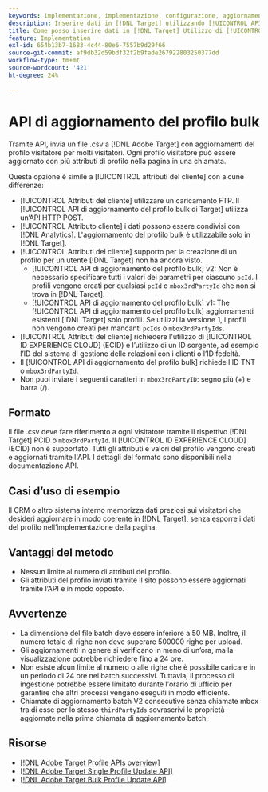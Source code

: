 ```yaml
---
keywords: implementazione, implementazione, configurazione, aggiornamento in blocco delle api dei profili
description: Inserire dati in [!DNL Target] utilizzando [!UICONTROL API di aggiornamento del profilo bulk].
title: Come posso inserire dati in [!DNL Target] Utilizzo di [!UICONTROL API di aggiornamento del profilo bulk]?
feature: Implementation
exl-id: 654b13b7-1683-4c44-80e6-7557b9d29f66
source-git-commit: af9db32d59bdf32f2b9fade267922803250377dd
workflow-type: tm+mt
source-wordcount: '421'
ht-degree: 24%

---
```


# API di aggiornamento del profilo bulk

Tramite API, invia un file .csv a [!DNL Adobe Target] con aggiornamenti del profilo visitatore per molti visitatori. Ogni profilo visitatore può essere aggiornato con più attributi di profilo nella pagina in una chiamata.

Questa opzione è simile a [!UICONTROL attributi del cliente] con alcune differenze:

* [!UICONTROL Attributi del cliente] utilizzare un caricamento FTP. Il [!UICONTROL API di aggiornamento del profilo bulk di Target] utilizza un’API HTTP POST.
* [!UICONTROL Attributo cliente] i dati possono essere condivisi con [!DNL Analytics]. L&#39;aggiornamento del profilo bulk è utilizzabile solo in [!DNL Target].
* [!UICONTROL Attributi del cliente] supporto per la creazione di un profilo per un utente [!DNL Target] non ha ancora visto.
   * [!UICONTROL API di aggiornamento del profilo bulk] v2: Non è necessario specificare tutti i valori dei parametri per ciascuno `pcId`. I profili vengono creati per qualsiasi `pcId` o `mbox3rdPartyId` che non si trova in [!DNL Target].
   * [!UICONTROL API di aggiornamento del profilo bulk] v1: The [!UICONTROL API di aggiornamento del profilo bulk] aggiornamenti esistenti [!DNL Target] solo profili. Se utilizzi la versione 1, i profili non vengono creati per mancanti `pcIds` o `mbox3rdPartyIds`.
* [!UICONTROL Attributi del cliente] richiedere l&#39;utilizzo di [!UICONTROL ID EXPERIENCE CLOUD] (ECID) e l’utilizzo di un ID sorgente, ad esempio l’ID del sistema di gestione delle relazioni con i clienti o l’ID fedeltà.
* Il [!UICONTROL API di aggiornamento del profilo bulk] richiede l&#39;ID TNT o `mbox3rdPartyId`.
* Non puoi inviare i seguenti caratteri in `mbox3rdPartyID`: segno più (+) e barra (/).

## Formato

Il file .csv deve fare riferimento a ogni visitatore tramite il rispettivo [!DNL Target] PCID o `mbox3rdPartyId`. Il [!UICONTROL ID EXPERIENCE CLOUD] (ECID) non è supportato. Tutti gli attributi e valori del profilo vengono creati e aggiornati tramite l&#39;API. I dettagli del formato sono disponibili nella documentazione API.

## Casi d’uso di esempio

Il CRM o altro sistema interno memorizza dati preziosi sui visitatori che desideri aggiornare in modo coerente in [!DNL Target], senza esporre i dati del profilo nell’implementazione della pagina.

## Vantaggi del metodo

* Nessun limite al numero di attributi del profilo.
* Gli attributi del profilo inviati tramite il sito possono essere aggiornati tramite l’API e in modo opposto.

## Avvertenze

* La dimensione del file batch deve essere inferiore a 50 MB. Inoltre, il numero totale di righe non deve superare 500000 righe per upload.
* Gli aggiornamenti in genere si verificano in meno di un’ora, ma la visualizzazione potrebbe richiedere fino a 24 ore.
* Non esiste alcun limite al numero o alle righe che è possibile caricare in un periodo di 24 ore nei batch successivi. Tuttavia, il processo di ingestione potrebbe essere limitato durante l&#39;orario di ufficio per garantire che altri processi vengano eseguiti in modo efficiente.
* Chiamate di aggiornamento batch V2 consecutive senza chiamate mbox tra di esse per lo stesso `thirdPartyIds` sovrascrivi le proprietà aggiornate nella prima chiamata di aggiornamento batch.

## Risorse

* [[!DNL Adobe Target Profile APIs overview]](/help/dev/administer/profile-api/profile-api-overview.md)
* [[!DNL Adobe Target Single Profile Update API]](/help/dev/administer/profile-api/profile-single-api.md)
* [[!DNL Adobe Target Bulk Profile Update API]](/help/dev/administer/profile-api/profile-bulk-api.md)